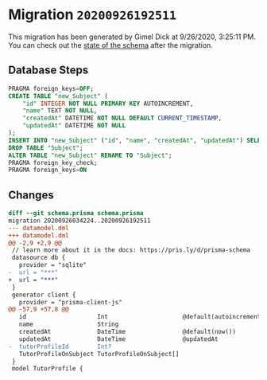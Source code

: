 # Migration `20200926192511`

This migration has been generated by Gimel Dick at 9/26/2020, 3:25:11 PM.
You can check out the [state of the schema](./schema.prisma) after the migration.

## Database Steps

```sql
PRAGMA foreign_keys=OFF;
CREATE TABLE "new_Subject" (
    "id" INTEGER NOT NULL PRIMARY KEY AUTOINCREMENT,
    "name" TEXT NOT NULL,
    "createdAt" DATETIME NOT NULL DEFAULT CURRENT_TIMESTAMP,
    "updatedAt" DATETIME NOT NULL
);
INSERT INTO "new_Subject" ("id", "name", "createdAt", "updatedAt") SELECT "id", "name", "createdAt", "updatedAt" FROM "Subject";
DROP TABLE "Subject";
ALTER TABLE "new_Subject" RENAME TO "Subject";
PRAGMA foreign_key_check;
PRAGMA foreign_keys=ON
```

## Changes

```diff
diff --git schema.prisma schema.prisma
migration 20200926034224..20200926192511
--- datamodel.dml
+++ datamodel.dml
@@ -2,9 +2,9 @@
 // learn more about it in the docs: https://pris.ly/d/prisma-schema
 datasource db {
   provider = "sqlite"
-  url = "***"
+  url = "***"
 }
 generator client {
   provider = "prisma-client-js"
@@ -57,9 +57,8 @@
   id                    Int                     @default(autoincrement()) @id
   name                  String
   createdAt             DateTime                @default(now())
   updatedAt             DateTime                @updatedAt
-  tutorProfileId        Int?
   TutorProfileOnSubject TutorProfileOnSubject[]
 }
 model TutorProfile {
```


